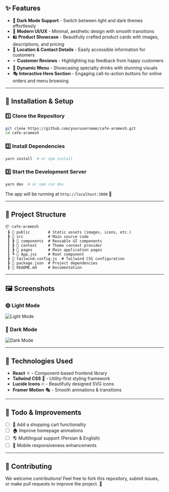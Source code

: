 ## ✨ Features

- 🌙 **Dark Mode Support** - Switch between light and dark themes effortlessly
- 🎨 **Modern UI/UX** - Minimal, aesthetic design with smooth transitions
- 🛍️ **Product Showcase** - Beautifully crafted product cards with images, descriptions, and pricing
- 📍 **Location & Contact Details** - Easily accessible information for customers
- ⭐ **Customer Reviews** - Highlighting top feedback from happy customers
- 📄 **Dynamic Menu** - Showcasing specialty drinks with stunning visuals
- 🎭 **Interactive Hero Section** - Engaging call-to-action buttons for online orders and menu browsing

---

## 🚀 Installation & Setup

### 1️⃣ Clone the Repository
```bash
git clone https://github.com/yourusername/cafe-aramesh.git
cd cafe-aramesh
```

### 2️⃣ Install Dependencies
```bash
yarn install  # or npm install
```

### 3️⃣ Start the Development Server
```bash
yarn dev  # or npm run dev
```

The app will be running at `http://localhost:3000` 🚀

---

## 📂 Project Structure
```
📦 cafe-aramesh
 ┣ 📂 public        # Static assets (images, icons, etc.)
 ┣ 📂 src           # Main source code
 ┃ ┣ 📂 components  # Reusable UI components
 ┃ ┣ 📂 context     # Theme context provider
 ┃ ┣ 📂 pages       # Main application pages
 ┃ ┗ 📜 App.jsx     # Root component
 ┣ 📜 tailwind.config.js  # Tailwind CSS configuration
 ┣ 📜 package.json  # Project dependencies
 ┣ 📜 README.md     # Documentation
```

---

## 🖼️ Screenshots
### 🌞 Light Mode
![Light Mode](https://your-image-url.com/light-mode.png)

### 🌙 Dark Mode
![Dark Mode](https://your-image-url.com/dark-mode.png)

---

## 🎯 Technologies Used
- **React** ⚛️ - Component-based frontend library
- **Tailwind CSS** 🎨 - Utility-first styling framework
- **Lucide Icons** 🔥 - Beautifully designed SVG icons
- **Framer Motion** 🎭 - Smooth animations & transitions

---

## 📌 Todo & Improvements
- [ ] 🛒 Add a shopping cart functionality
- [ ] 🏠 Improve homepage animations
- [ ] 🌎 Multilingual support (Persian & English)
- [ ] 📱 Mobile responsiveness enhancements

---

## 🤝 Contributing
We welcome contributions! Feel free to fork this repository, submit issues, or make pull requests to improve the project. 🚀
